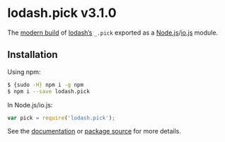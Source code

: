 # lodash.pick v3.1.0

The [modern build](https://github.com/lodash/lodash/wiki/Build-Differences) of [lodash’s](https://lodash.com/) `_.pick` exported as a [Node.js](http://nodejs.org/)/[io.js](https://iojs.org/) module.

## Installation

Using npm:

```bash
$ {sudo -H} npm i -g npm
$ npm i --save lodash.pick
```

In Node.js/io.js:

```js
var pick = require('lodash.pick');
```

See the [documentation](https://lodash.com/docs#pick) or [package source](https://github.com/lodash/lodash/blob/3.1.0-npm-packages/lodash.pick) for more details.
